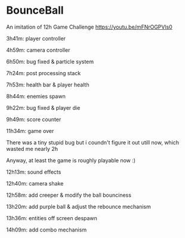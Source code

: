 # BounceBall
An imitation of 12h Game Challenge https://youtu.be/mFNrOGPVls0

3h41m: player controller

4h59m: camera controller

6h50m: bug fixed & particle system

7h24m: post processing stack

7h53m: health bar & player health

8h44m: enemies spawn

9h22m: bug fixed & player die

9h49m: score counter

11h34m: game over

There was a tiny stupid bug but i coundn't figure it out utill now, which wasted me nearly 2h

Anyway, at least the game is roughly playable now :)

12h13m: sound effects

12h40m: camera shake

12h58m: add creeper & modify the ball bounciness

13h20m: add purple ball & adjust the rebounce mechanism

13h36m: entities off screen despawn

14h09m: add combo mechanism